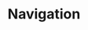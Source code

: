 ---
title: Navigation
type: settings
layout: navigation
menu:
    main:
        name: Home
        url: "/"
        weight: 1
    main:
        name: About Us
        url: "/about-us/"
        weight: 2
    main:
        name: For Clients
        url: "/for-clients/"
        weight: 3
    main:
        name: For Talents
        url: "/for-talents/"
        weight: 4

---
